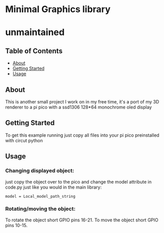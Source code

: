 # Minimal Graphics library

# unmaintained

## Table of Contents

+ [About](#about)
+ [Getting Started](#getting_started)
+ [Usage](#usage)

## <a name = "about">About</a>

This is another small project I work on in my free time, it's a port of my 3D renderer to a pi pico with a ssd1306 128*64 monochrome oled display

## <a name = "getting_started">Getting Started</a>

To get this example running just copy all files into your pi pico preinstalled with circut python

## <a name = "usage">Usage</a>

### Changing displayed object:
just copy the object over to the pico and change the model attribute in code.py just like you would in the main library:
```
model = Local_model_path_string
```
### Rotating/moving the object:
To rotate the object short GPIO pins 16-21.
To move the object short GPIO pins 10-15.
